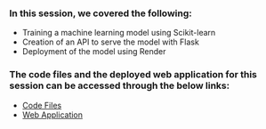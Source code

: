 ### In this session, we covered the following:
- Training a machine learning model using Scikit-learn
- Creation of an API to serve the model with Flask
- Deployment of the model using Render

### The code files and the deployed web application for this session can be accessed through the below links:
- [Code Files](https://github.com/Rohitmahajan004/Flight-price-prediction)
- [Web Application](https://flask-course-ml-project.onrender.com)
